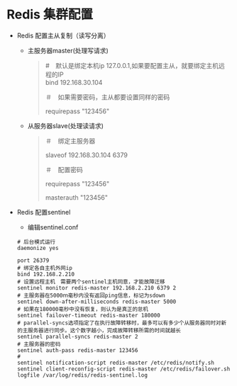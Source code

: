 # Redis 集群配置

* Redis 配置主从复制（读写分离）

  * 主服务器master\(处理写请求\)

    > \#　默认是绑定本机ip 127.0.0.1,如果要配置主从，就要绑定主机远程的IP  
    > bind 192.168.30.104
    >
    > ＃　如果需要密码，主从都要设置同样的密码
    >
    > requirepass "123456"

  * 从服务器slave\(处理读请求\)
    > ＃　绑定主服务器
    >
    > slaveof 192.168.30.104 6379
    >
    > ＃　配置密码
    >
    > requirepass "123456"
    >
    > masterauth "123456"

* Redis 配置sentinel
  * 编辑sentinel.conf

  ```
  # 后台模式运行
  daemonize yes 
  ```

  ```
  port 26379
  # 绑定各自主机外网ip
  bind 192.168.2.210
  # 设置远程主机　需要两个sentinel主机同意，才能故障迁移
  sentinel monitor redis-master 192.168.2.210 6379 2
  # 主服务器在5000ｍ毫秒内没有返回ping信息，标记为sdown
  sentinel down-after-milliseconds redis-master 5000
  # 如果在180000毫秒中没有恢复，则认为是真正的怠机
  sentinel failover-timeout redis-master 180000
  # parallel-syncs选项指定了在执行故障转移时，最多可以有多少个从服务器同时对新的主服务器进行同步。这个数字越小，完成故障转移所需的时间就越长
  sentinel parallel-syncs redis-master 2
  # 主服务器的密码
  sentinel auth-pass redis-master 123456
  # 
  sentinel notification-script redis-master /etc/redis/notify.sh
  sentinel client-reconfig-script redis-master /etc/redis/failover.sh
  logfile /var/log/redis/redis-sentinel.log
  ```



